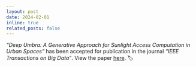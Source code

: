 ```yaml
---
layout: post
date: 2024-02-01
inline: true
related_posts: false
---
```


<em>“Deep Umbra: A Generative Approach for Sunlight Access Computation in Urban Spaces”</em> has been accepted for publication in the journal <em>“IEEE Transactions on Big Data”</em>. View the paper <a href='10.1109/TBDATA.2024.3382964'>here</a>. :label:
